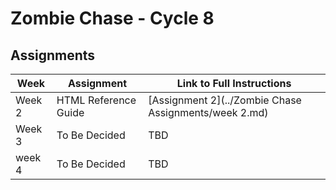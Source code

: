 # Zombie Chase - Cycle 8

## Assignments

| Week | Assignment | Link to Full Instructions |
| ----------- | ----------- |  ----------- |
| Week 2 | HTML Reference Guide | [Assignment 2](../Zombie Chase Assignments/week 2.md) |
| Week 3 | To Be Decided | TBD |
| week 4 | To Be Decided | TBD |
